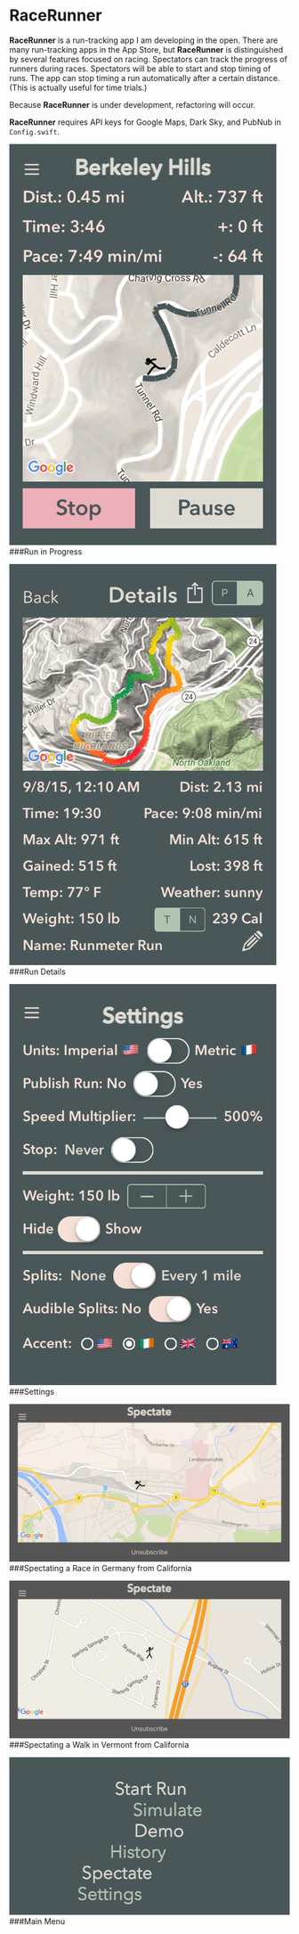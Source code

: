 RaceRunner
===================

**RaceRunner** is a run-tracking app I am developing in the open. There are many run-tracking apps in the App Store, but **RaceRunner** is distinguished by several features focused on racing. Spectators can track the progress of runners during races. Spectators will be able to start and stop timing of runs. The app can stop timing a run automatically after a certain distance. (This is actually useful for time trials.)

Because **RaceRunner** is under development, refactoring will occur.

**RaceRunner** requires API keys for Google Maps, Dark Sky, and PubNub in `Config.swift`.


![RaceRunner](RaceRunner2.png "Run in Progress")
###Run in Progress




![RaceRunner](RaceRunner.png "Run Details")
###Run Details




![RaceRunner](RaceRunner3.png "Settings")
###Settings




![RaceRunner](RaceRunner4.png "Spectating a Race in Germany from California")
###Spectating a Race in Germany from California




![RaceRunner](RaceRunner5.png "Spectating a Walk in Vermont from California")
###Spectating a Walk in Vermont from California




![RaceRunner](RaceRunner6.png "Main Menu")
###Main Menu
